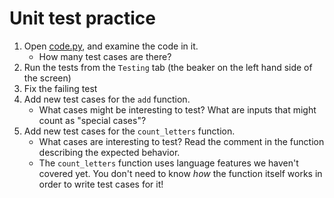 # Unit test practice

1. Open [code.py](code.py), and examine the code in it.
   * How many test cases are there?
1. Run the tests from the `Testing` tab (the beaker on the left hand side of the screen)
1. Fix the failing test
1. Add new test cases for the `add` function.
   * What cases might be interesting to test? What are inputs that might count as "special cases"?
1. Add new test cases for the `count_letters` function.
   * What cases are interesting to test? Read the comment in the function describing the expected behavior.
   * The `count_letters` function uses language features we haven't covered yet. You don't need to know
   _how_ the function itself works in order to write test cases for it!